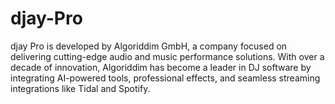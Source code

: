 # djay-Pro
djay Pro is developed by Algoriddim GmbH, a company focused on delivering cutting-edge audio and music performance solutions.   With over a decade of innovation, Algoriddim has become a leader in DJ software by integrating AI-powered tools, professional effects, and seamless streaming integrations like Tidal and Spotify.
